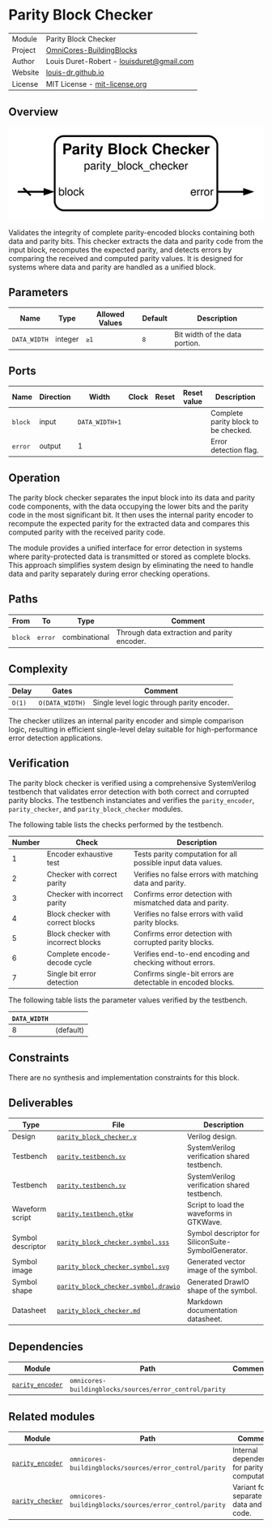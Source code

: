# Parity Block Checker

|         |                                                                                  |
| ------- | -------------------------------------------------------------------------------- |
| Module  | Parity Block Checker                                                             |
| Project | [OmniCores-BuildingBlocks](https://github.com/Louis-DR/OmniCores-BuildingBlocks) |
| Author  | Louis Duret-Robert - [louisduret@gmail.com](mailto:louisduret@gmail.com)         |
| Website | [louis-dr.github.io](https://louis-dr.github.io)                                 |
| License | MIT License - [mit-license.org](https://mit-license.org)                         |

## Overview

![parity_block_checker](parity_block_checker.symbol.svg)

Validates the integrity of complete parity-encoded blocks containing both data and parity bits. This checker extracts the data and parity code from the input block, recomputes the expected parity, and detects errors by comparing the received and computed parity values. It is designed for systems where data and parity are handled as a unified block.

## Parameters

| Name         | Type    | Allowed Values | Default | Description                    |
| ------------ | ------- | -------------- | ------- | ------------------------------ |
| `DATA_WIDTH` | integer | `≥1`           | `8`     | Bit width of the data portion. |

## Ports

| Name    | Direction | Width          | Clock | Reset | Reset value | Description                          |
| ------- | --------- | -------------- | ----- | ----- | ----------- | ------------------------------------ |
| `block` | input     | `DATA_WIDTH+1` |       |       |             | Complete parity block to be checked. |
| `error` | output    | 1              |       |       |             | Error detection flag.                |

## Operation

The parity block checker separates the input block into its data and parity code components, with the data occupying the lower bits and the parity code in the most significant bit. It then uses the internal parity encoder to recompute the expected parity for the extracted data and compares this computed parity with the received parity code.

The module provides a unified interface for error detection in systems where parity-protected data is transmitted or stored as complete blocks. This approach simplifies system design by eliminating the need to handle data and parity separately during error checking operations.

## Paths

| From    | To      | Type          | Comment                                     |
| ------- | ------- | ------------- | ------------------------------------------- |
| `block` | `error` | combinational | Through data extraction and parity encoder. |

## Complexity

| Delay  | Gates           | Comment                                    |
| ------ | --------------- | ------------------------------------------ |
| `O(1)` | `O(DATA_WIDTH)` | Single level logic through parity encoder. |

The checker utilizes an internal parity encoder and simple comparison logic, resulting in efficient single-level delay suitable for high-performance error detection applications.

## Verification

The parity block checker is verified using a comprehensive SystemVerilog testbench that validates error detection with both correct and corrupted parity blocks. The testbench instanciates and verifies the `parity_encoder`, `parity_checker`, and `parity_block_checker` modules.

The following table lists the checks performed by the testbench.

| Number | Check                               | Description                                                  |
| ------ | ----------------------------------- | ------------------------------------------------------------ |
| 1      | Encoder exhaustive test             | Tests parity computation for all possible input data values. |
| 2      | Checker with correct parity         | Verifies no false errors with matching data and parity.      |
| 3      | Checker with incorrect parity       | Confirms error detection with mismatched data and parity.    |
| 4      | Block checker with correct blocks   | Verifies no false errors with valid parity blocks.           |
| 5      | Block checker with incorrect blocks | Confirms error detection with corrupted parity blocks.       |
| 6      | Complete encode-decode cycle        | Verifies end-to-end encoding and checking without errors.    |
| 7      | Single bit error detection          | Confirms single-bit errors are detectable in encoded blocks. |

The following table lists the parameter values verified by the testbench.

| `DATA_WIDTH` |           |
| ------------ | --------- |
| 8            | (default) |

## Constraints

There are no synthesis and implementation constraints for this block.

## Deliverables

| Type              | File                                                                       | Description                                         |
| ----------------- | -------------------------------------------------------------------------- | --------------------------------------------------- |
| Design            | [`parity_block_checker.v`](parity_block_checker.v)                         | Verilog design.                                     |
| Testbench         | [`parity.testbench.sv`](parity.testbench.sv)                               | SystemVerilog verification shared testbench.        |
| Testbench         | [`parity.testbench.sv`](parity.testbench.sv)                               | SystemVerilog verification shared testbench.        |
| Waveform script   | [`parity.testbench.gtkw`](parity.testbench.gtkw)                           | Script to load the waveforms in GTKWave.            |
| Symbol descriptor | [`parity_block_checker.symbol.sss`](parity_block_checker.symbol.sss)       | Symbol descriptor for SiliconSuite-SymbolGenerator. |
| Symbol image      | [`parity_block_checker.symbol.svg`](parity_block_checker.symbol.svg)       | Generated vector image of the symbol.               |
| Symbol shape      | [`parity_block_checker.symbol.drawio`](parity_block_checker.symbol.drawio) | Generated DrawIO shape of the symbol.               |
| Datasheet         | [`parity_block_checker.md`](parity_block_checker.md)                       | Markdown documentation datasheet.                   |

## Dependencies

| Module                                | Path                                                    | Comment |
| ------------------------------------- | ------------------------------------------------------- | ------- |
| [`parity_encoder`](parity_encoder.md) | `omnicores-buildingblocks/sources/error_control/parity` |         |

## Related modules

| Module                                | Path                                                    | Comment                                     |
| ------------------------------------- | ------------------------------------------------------- | ------------------------------------------- |
| [`parity_encoder`](parity_encoder.md) | `omnicores-buildingblocks/sources/error_control/parity` | Internal dependency for parity computation. |
| [`parity_checker`](parity_checker.md) | `omnicores-buildingblocks/sources/error_control/parity` | Variant for separate data and code.         |
